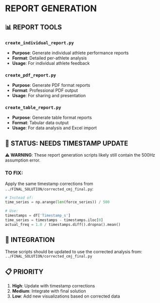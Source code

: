# REPORT GENERATION

## 📊 REPORT TOOLS

### `create_individual_report.py`
- **Purpose**: Generate individual athlete performance reports
- **Format**: Detailed per-athlete analysis
- **Usage**: For individual athlete feedback

### `create_pdf_report.py`
- **Purpose**: Generate PDF format reports
- **Format**: Professional PDF output
- **Usage**: For sharing and presentation

### `create_table_report.py`
- **Purpose**: Generate table format reports
- **Format**: Tabular data output
- **Usage**: For data analysis and Excel import

## 🚨 STATUS: NEEDS TIMESTAMP UPDATE

⚠️ **WARNING**: These report generation scripts likely still contain the 500Hz assumption error.

### TO FIX:
Apply the same timestamp corrections from `../FINAL_SOLUTION/corrected_cmj_final.py`:

```python
# Instead of:
time_series = np.arange(len(force_series)) / 500

# Use:
timestamps = df['Timestamp_s']
time_series = timestamps - timestamps.iloc[0]
actual_freq = 1.0 / timestamps.diff().dropna().mean()
```

## 🔧 INTEGRATION

These scripts should be updated to use the corrected analysis from:
`../FINAL_SOLUTION/corrected_cmj_final.py`

## 📋 PRIORITY

1. **High**: Update with timestamp corrections
2. **Medium**: Integrate with final solution
3. **Low**: Add new visualizations based on corrected data